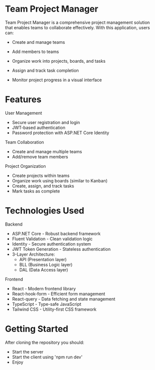 
# Team Project Manager

Team Project Manager is a comprehensive project management solution that enables teams to collaborate effectively. With this application, users can:

- Create and manage teams

- Add members to teams

- Organize work into projects, boards, and tasks

- Assign and track task completion

- Monitor project progress in a visual interface

# Features
User Management
- Secure user registration and login
- JWT-based authentication
- Password protection with ASP.NET Core Identity

Team Collaboration
- Create and manage multiple teams
- Add/remove team members

Project Organization
- Create projects within teams
- Organize work using boards (similar to Kanban)
- Create, assign, and track tasks
- Mark tasks as complete

# Technologies Used
Backend
- ASP.NET Core - Robust backend framework
- Fluent Validation - Clean validation logic
- Identity - Secure authentication system
- JWT Token Generation - Stateless authentication
- 3-Layer Architecture:
  - API (Presentation layer)
  - BLL (Business Logic layer)
  - DAL (Data Access layer)

Frontend
- React - Modern frontend library
- React-hook-form - Efficient form management
- React-query - Data fetching and state management
- TypeScript - Type-safe JavaScript
- Tailwind CSS - Utility-first CSS framework

# Getting Started
After cloning the repository you should:
- Start the server
- Start the client using 'npm run dev'
- Enjoy
